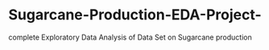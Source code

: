 # Sugarcane-Production-EDA-Project-
complete Exploratory Data Analysis of Data Set on Sugarcane production

